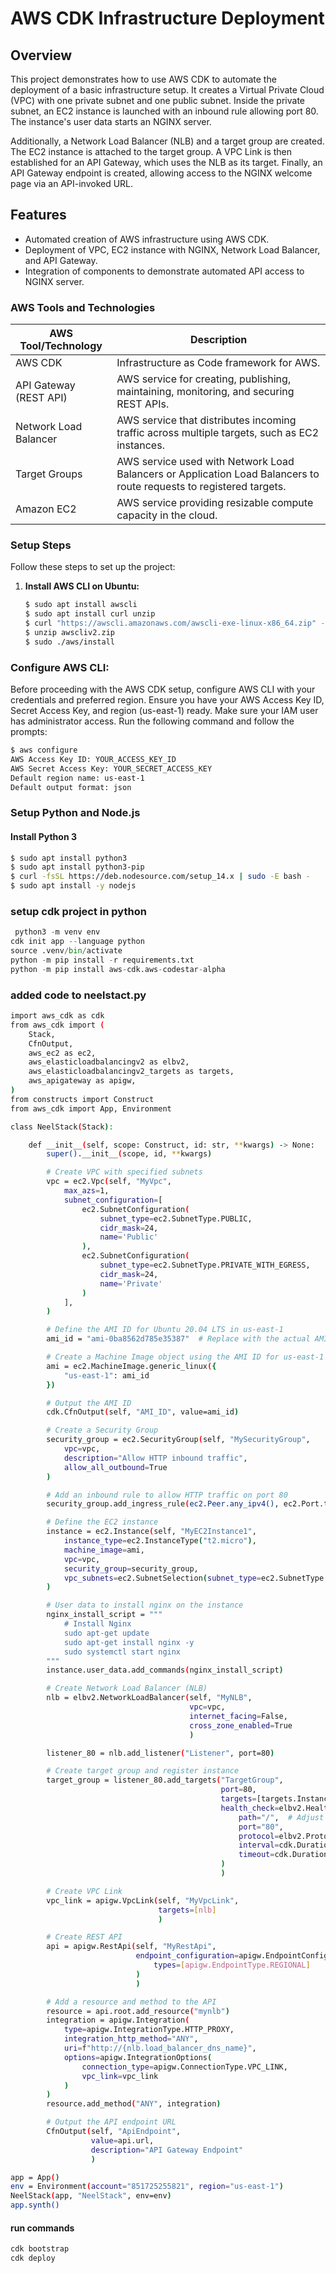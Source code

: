 # AWS CDK Infrastructure Deployment

## Overview

This project demonstrates how to use AWS CDK to automate the deployment of a basic infrastructure setup. It creates a Virtual Private Cloud (VPC) with one private subnet and one public subnet. Inside the private subnet, an EC2 instance is launched with an inbound rule allowing port 80. The instance's user data starts an NGINX server.

Additionally, a Network Load Balancer (NLB) and a target group are created. The EC2 instance is attached to the target group. A VPC Link is then established for an API Gateway, which uses the NLB as its target. Finally, an API Gateway endpoint is created, allowing access to the NGINX welcome page via an API-invoked URL.

## Features

- Automated creation of AWS infrastructure using AWS CDK.
- Deployment of VPC, EC2 instance with NGINX, Network Load Balancer, and API Gateway.
- Integration of components to demonstrate automated API access to NGINX server.

### AWS Tools and Technologies

| AWS Tool/Technology       | Description |
|-----------------------|-------------|
| AWS CDK               | Infrastructure as Code framework for AWS. |
| API Gateway (REST API) | AWS service for creating, publishing, maintaining, monitoring, and securing REST APIs. |
| Network Load Balancer | AWS service that distributes incoming traffic across multiple targets, such as EC2 instances. |
| Target Groups         | AWS service used with Network Load Balancers or Application Load Balancers to route requests to registered targets. |
| Amazon EC2            | AWS service providing resizable compute capacity in the cloud. |

### Setup Steps

Follow these steps to set up the project:

1. **Install AWS CLI on Ubuntu:**
   ```bash
   $ sudo apt install awscli
   $ sudo apt install curl unzip
   $ curl "https://awscli.amazonaws.com/awscli-exe-linux-x86_64.zip" -o "awscliv2.zip"
   $ unzip awscliv2.zip
   $ sudo ./aws/install
   ```
### Configure AWS CLI:

Before proceeding with the AWS CDK setup, configure AWS CLI with your credentials and preferred region. Ensure you have your AWS Access Key ID, Secret Access Key, and region (us-east-1) ready. Make sure your IAM user has administrator access. Run the following command and follow the prompts:

```bash
$ aws configure
AWS Access Key ID: YOUR_ACCESS_KEY_ID
AWS Secret Access Key: YOUR_SECRET_ACCESS_KEY
Default region name: us-east-1
Default output format: json
```
### Setup Python and Node.js

#### Install Python 3

```bash
$ sudo apt install python3
$ sudo apt install python3-pip
$ curl -fsSL https://deb.nodesource.com/setup_14.x | sudo -E bash -
$ sudo apt install -y nodejs
```
### setup cdk project in python

```python
 python3 -m venv env
cdk init app --language python
source .venv/bin/activate
python -m pip install -r requirements.txt
python -m pip install aws-cdk.aws-codestar-alpha
```
### added code to neelstact.py
```bash
import aws_cdk as cdk
from aws_cdk import (
    Stack,
    CfnOutput,
    aws_ec2 as ec2,
    aws_elasticloadbalancingv2 as elbv2,
    aws_elasticloadbalancingv2_targets as targets,
    aws_apigateway as apigw,
)
from constructs import Construct
from aws_cdk import App, Environment

class NeelStack(Stack):

    def __init__(self, scope: Construct, id: str, **kwargs) -> None:
        super().__init__(scope, id, **kwargs)

        # Create VPC with specified subnets
        vpc = ec2.Vpc(self, "MyVpc",
            max_azs=1,
            subnet_configuration=[
                ec2.SubnetConfiguration(
                    subnet_type=ec2.SubnetType.PUBLIC,
                    cidr_mask=24,
                    name='Public'
                ),
                ec2.SubnetConfiguration(
                    subnet_type=ec2.SubnetType.PRIVATE_WITH_EGRESS,
                    cidr_mask=24,
                    name='Private'
                )
            ],
        )

        # Define the AMI ID for Ubuntu 20.04 LTS in us-east-1
        ami_id = "ami-0ba8562d785e35387"  # Replace with the actual AMI ID for Ubuntu 20.04 LTS in us-east-1

        # Create a Machine Image object using the AMI ID for us-east-1
        ami = ec2.MachineImage.generic_linux({
            "us-east-1": ami_id
        })

        # Output the AMI ID
        cdk.CfnOutput(self, "AMI_ID", value=ami_id)

        # Create a Security Group
        security_group = ec2.SecurityGroup(self, "MySecurityGroup",
            vpc=vpc,
            description="Allow HTTP inbound traffic",
            allow_all_outbound=True
        )

        # Add an inbound rule to allow HTTP traffic on port 80
        security_group.add_ingress_rule(ec2.Peer.any_ipv4(), ec2.Port.tcp(80), "Allow HTTP traffic")

        # Define the EC2 instance
        instance = ec2.Instance(self, "MyEC2Instance1",
            instance_type=ec2.InstanceType("t2.micro"),
            machine_image=ami,
            vpc=vpc,
            security_group=security_group,
            vpc_subnets=ec2.SubnetSelection(subnet_type=ec2.SubnetType.PRIVATE_WITH_EGRESS)
        )

        # User data to install nginx on the instance
        nginx_install_script = """
            # Install Nginx
            sudo apt-get update
            sudo apt-get install nginx -y
            sudo systemctl start nginx
        """
        instance.user_data.add_commands(nginx_install_script)

        # Create Network Load Balancer (NLB)
        nlb = elbv2.NetworkLoadBalancer(self, "MyNLB",
                                        vpc=vpc,
                                        internet_facing=False,
                                        cross_zone_enabled=True
                                        )

        listener_80 = nlb.add_listener("Listener", port=80)

        # Create target group and register instance
        target_group = listener_80.add_targets("TargetGroup",
                                               port=80,
                                               targets=[targets.InstanceTarget(instance)],
                                               health_check=elbv2.HealthCheck(
                                                   path="/",  # Adjust path as per your nginx configuration
                                                   port="80",
                                                   protocol=elbv2.Protocol.HTTP,
                                                   interval=cdk.Duration.seconds(30),  # Check every 30 seconds
                                                   timeout=cdk.Duration.seconds(10),   # Timeout after 10 seconds
                                               )
                                               )

        # Create VPC Link
        vpc_link = apigw.VpcLink(self, "MyVpcLink",
                                 targets=[nlb]
                                 )

        # Create REST API
        api = apigw.RestApi(self, "MyRestApi",
                            endpoint_configuration=apigw.EndpointConfiguration(
                                types=[apigw.EndpointType.REGIONAL]
                            )
                            )

        # Add a resource and method to the API
        resource = api.root.add_resource("mynlb")
        integration = apigw.Integration(
            type=apigw.IntegrationType.HTTP_PROXY,
            integration_http_method="ANY",
            uri=f"http://{nlb.load_balancer_dns_name}",
            options=apigw.IntegrationOptions(
                connection_type=apigw.ConnectionType.VPC_LINK,
                vpc_link=vpc_link
            )
        )
        resource.add_method("ANY", integration)

        # Output the API endpoint URL
        CfnOutput(self, "ApiEndpoint",
                  value=api.url,
                  description="API Gateway Endpoint"
                  )

app = App()
env = Environment(account="851725255821", region="us-east-1")
NeelStack(app, "NeelStack", env=env)
app.synth()
```
#### run commands 
```bash
cdk bootstrap
cdk deploy
```



